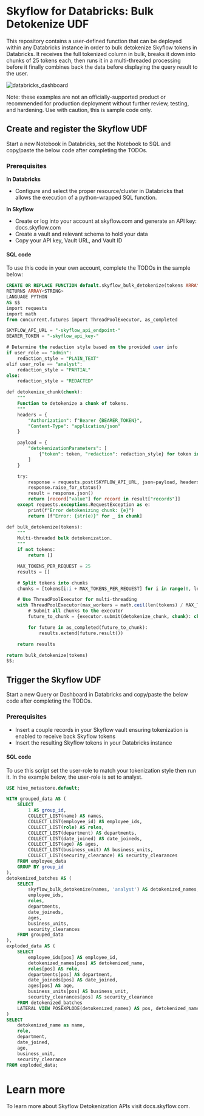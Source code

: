 # Skyflow for Databricks: Bulk Detokenize UDF
This repository contains a user-defined function that can be deployed within any Databricks instance in order to bulk detokenize Skyflow tokens in Databricks. It receives the full tokenized column in bulk, breaks it down into chunks of 25 tokens each, then runs it in a multi-threaded processing before it finally combines back the data before displaying the query result to the user.

![databricks_dashboard](https://github.com/user-attachments/assets/f81227c5-fbbf-481c-b7dc-516f64ad6114)


Note: these examples are not an officially-supported product or recommended for production deployment without further review, testing, and hardening. Use with caution, this is sample code only.

## Create and register the Skyflow UDF
Start a new Notebook in Databricks, set the Notebook to SQL and copy/paste the below code after completing the TODOs.

### Prerequisites

**In Databricks**
- Configure and select the proper resource/cluster in Databricks that allows the execution of a python-wrapped SQL function.

**In Skyflow**
- Create or log into your account at skyflow.com and generate an API key: docs.skyflow.com
- Create a vault and relevant schema to hold your data
- Copy your API key, Vault URL, and Vault ID

#### SQL code
To use this code in your own account, complete the TODOs in the sample below:

```sql
CREATE OR REPLACE FUNCTION default.skyflow_bulk_detokenize(tokens ARRAY<STRING>, user_role STRING)
RETURNS ARRAY<STRING>
LANGUAGE PYTHON
AS $$
import requests
import math
from concurrent.futures import ThreadPoolExecutor, as_completed

SKYFLOW_API_URL = "-skyflow_api_endpoint-"
BEARER_TOKEN = "-skyflow_api_key-"

# Determine the redaction style based on the provided user info
if user_role == "admin":
    redaction_style = "PLAIN_TEXT"
elif user_role == "analyst":
    redaction_style = "PARTIAL"
else:
    redaction_style = "REDACTED"

def detokenize_chunk(chunk):
    """
    Function to detokenize a chunk of tokens.
    """
    headers = {
        "Authorization": f"Bearer {BEARER_TOKEN}",
        "Content-Type": "application/json"
    }

    payload = {
        "detokenizationParameters": [
            {"token": token, "redaction": redaction_style} for token in chunk
        ]
    }

    try:
        response = requests.post(SKYFLOW_API_URL, json=payload, headers=headers)
        response.raise_for_status()
        result = response.json()
        return [record["value"] for record in result["records"]]
    except requests.exceptions.RequestException as e:
        print(f"Error detokenizing chunk: {e}")
        return [f"Error: {str(e)}" for _ in chunk]

def bulk_detokenize(tokens):
    """
    Multi-threaded bulk detokenization.
    """
    if not tokens:
        return []

    MAX_TOKENS_PER_REQUEST = 25
    results = []

    # Split tokens into chunks
    chunks = [tokens[i:i + MAX_TOKENS_PER_REQUEST] for i in range(0, len(tokens), MAX_TOKENS_PER_REQUEST)]

    # Use ThreadPoolExecutor for multi-threading
    with ThreadPoolExecutor(max_workers = math.ceil(len(tokens) / MAX_TOKENS_PER_REQUEST)) as executor:
        # Submit all chunks to the executor
        future_to_chunk = {executor.submit(detokenize_chunk, chunk): chunk for chunk in chunks}

        for future in as_completed(future_to_chunk):
            results.extend(future.result())

    return results

return bulk_detokenize(tokens)
$$;
```

## Trigger the Skyflow UDF
Start a new Query or Dashboard in Databricks and copy/paste the below code after completing the TODOs.

### Prerequisites

- Insert a couple records in your Skyflow vault ensuring tokenization is enabled to receive back Skyflow tokens
- Insert the resulting Skyflow tokens in your Databricks instance

#### SQL code
To use this script set the user-role to match your tokenization style then run it. In the example below, the user-role is set to analyst.

```sql
USE hive_metastore.default;

WITH grouped_data AS (
    SELECT
        1 AS group_id,
        COLLECT_LIST(name) AS names,
        COLLECT_LIST(employee_id) AS employee_ids,
        COLLECT_LIST(role) AS roles,
        COLLECT_LIST(department) AS departments,
        COLLECT_LIST(date_joined) AS date_joineds,
        COLLECT_LIST(age) AS ages,
        COLLECT_LIST(business_unit) AS business_units,
        COLLECT_LIST(security_clearance) AS security_clearances
    FROM employee_data
    GROUP BY group_id
),
detokenized_batches AS (
    SELECT
        skyflow_bulk_detokenize(names, 'analyst') AS detokenized_names,
        employee_ids,
        roles,
        departments,
        date_joineds,
        ages,
        business_units,
        security_clearances
    FROM grouped_data
),
exploded_data AS (
    SELECT
        employee_ids[pos] AS employee_id,
        detokenized_names[pos] AS detokenized_name,
        roles[pos] AS role,
        departments[pos] AS department,
        date_joineds[pos] AS date_joined,
        ages[pos] AS age,
        business_units[pos] AS business_unit,
        security_clearances[pos] AS security_clearance
    FROM detokenized_batches
    LATERAL VIEW POSEXPLODE(detokenized_names) AS pos, detokenized_name
)
SELECT
    detokenized_name as name,
    role,
    department,
    date_joined,
    age,
    business_unit,
    security_clearance
FROM exploded_data;
```

# Learn more
To learn more about Skyflow Detokenization APIs visit docs.skyflow.com.
